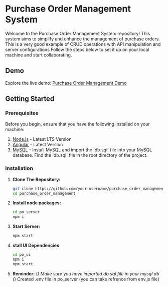 # Purchase Order Management System

Welcome to the Purchase Order Management System repository! This system aims to simplify and enhance the management of purchase orders.
This is a very good example of CRUD operations with API manipulation and server configurations
Follow the steps below to set it up on your local machine and start collaborating.

## Demo

Explore the live demo: [Purchase Order Management Demo](https://purchases-management.web.app)

## Getting Started

### Prerequisites

Before you begin, ensure that you have the following installed on your machine:

1. [Node.js](https://nodejs.org/) - Latest LTS Version
2. [Angular](https://angular.io/) - Latest Version
3. [MySQL](https://www.mysql.com/) - Install MySQL and import the 'db.sql' file into your MySQL database. Find the 'db.sql' file in the root directory of the project.

### Installation

1.   **Clone The Repository:**

      ```bash
      git clone https://github.com/your-username/purchase_order_management.git
      cd purchase_order_management
      ```

2.   **Install node packages:**
      ```bash
      cd po_server
      npm i
      ```
      
3.   **Start Server:**
      ```bash
      npm start
      ```

4.   **stall UI Dependencies**

      ```bash
      cd po_ui
      npm i
      npm start
      ```

5.   **Reminder:**
      (*) Make sure you have imported db.sql file in your mysql db
      (*) Created .env file in po_server (you can take refrence from env.js file)
